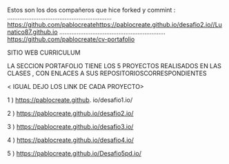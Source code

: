 Estos son los dos compañeros que hice forked y commint :
............................................................
https://github.com/pablocreatehttps://pablocreate.github.io/desafio2.io//Lunatico87.github.io
.............................................................
https://github.com/pablocreate/cv-portafolio


SITIO WEB CURRICULUM

LA SECCION PORTAFOLIO TIENE LOS 5 PROYECTOS REALISADOS EN LAS CLASES
, CON ENLACES A SUS REPOSITORIOSCORRESPONDIENTES

< IGUAL DEJO LOS LINK DE CADA PROYECTO>

1 ) https://pablocreate.github. io/desafio1.io/

2 ) https://pablocreate.github.io/desafio2.io/

3 ) https://pablocreate.github.io/desafio3.io/

4 ) https://pablocreate.github.io/desafio4.io/

5 ) https://pablocreate.github.io/Desafio5pd.io/

